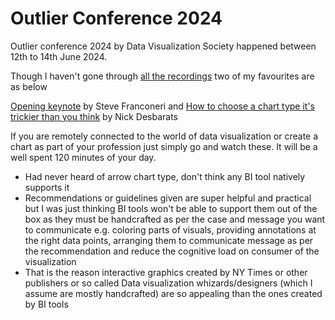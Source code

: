 # Outlier Conference 2024

Outlier conference 2024 by Data Visualization Society happened between 12th to 14th June 2024.

Though I haven't gone through [all the recordings](https://www.youtube.com/playlist?list=PLAm5TIX-yz7Jl5pAJpk8Gb3rZNLnJ69NO) two of my favourites are as below

[Opening keynote](https://youtu.be/OdHLpZQF-Zs?si=wlXTBTbEyMZP0SXe) by Steve Franconeri and [How to choose a chart type it's trickier than you think](https://youtu.be/8yGHMEkpf9c?si=4rFX5JzCBNDKcWYi) by Nick Desbarats


If you are remotely connected to the world of data visualization or create a chart as part of your profession just simply go and watch these.
It will be a well spent 120 minutes of your day.

* Had never heard of arrow chart type, don't think any BI tool natively supports it
* Recommendations or guidelines given are super helpful and practical but I was just thinking BI tools won't be able to support them out of the box as they must be handcrafted as per the case and message you want to communicate e.g. coloring parts of visuals, providing annotations at the right data points, arranging them to communicate message as per the recommendation and reduce the cognitive load on consumer of the visualization
* That is the reason interactive graphics created by NY Times or other publishers or so called Data visualization whizards/designers (which I assume are mostly handcrafted) are so appealing than the ones created by BI tools
